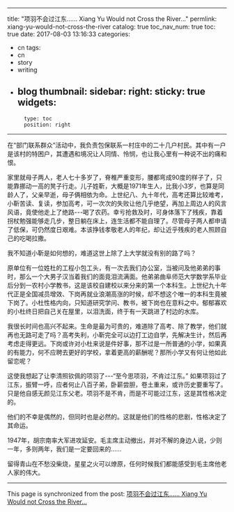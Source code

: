 
---
title: "项羽不会过江东…… Xiang Yu Would not Cross the River…"
permlink: xiang-yu-would-not-cross-the-river
catalog: true
toc_nav_num: true
toc: true
date: 2017-08-03 13:16:33
categories:
- cn
tags:
- cn
- story
- writing
- blog
thumbnail: 
sidebar:
    right:
        sticky: true
widgets:
    -
        type: toc
        position: right
---


在“部门联系群众”活动中，我负责包保联系一村庄中的二十几户村民。其中有一户是该村的特困户，其遭遇和境况让人同情、怜悯，也让我心里有一种说不出的痛和恨。

家里就母子两人，老人七十多岁了，脊椎严重变形，腰都弯成90度的样子了，只能靠挪动一高的凳子行走。儿子姓靳，大概是1971年生人，比我小3岁，也算是同龄人了，父亲早逝，母子俩相依为命。上世纪八、九十年代，高考还算比较难考，小靳苦读、复读，参加高考，可一次次的失败让他几乎绝望，再加上周边人的风言风语，竟使他走上了绝路---喝了农药。幸亏抢救及时，可身体落下了残疾，靠着拐杖勉强能够走几步，整日躺在床上，连生活都不能自理了。尽管母子两人都申请了低保，可仍然度日艰难。本该挣钱孝敬老人的年纪，却让近乎残疾的老人照顾自己的吃喝拉撒。

我不知道小靳是如何想的，难道这世上除了上大学就没有别的路了吗？

原单位有一位姓杜的工程小包工头，有一次去我们办公室，当被问及他弟弟的事时，那么一个大男子汉当着我们的面竟泪流满面。他弟弟曲阜师范大学数学系毕业后分到一农村小学教书，这是该校自建校以来分来的第一个本科生。上世纪九十年代正是全国减员增效、下岗再就业浪潮高涨的时候，却不想这个唯一的本科生竟被下岗了。小杜性格内向，只知道研究学问、教书，被下岗也在意料之中。郁郁寡欢的小杜终日把自己关在屋里，以泪洗面，终于有一天跳进了村边的水库。

我很长时间也高兴不起来。生命是最为可贵的，难道除了高考、除了教学，他们就再也无路可走了吗？高考失利，小靳完全可以边打工边自学，先解决生计，然后再考虑走得更远。下岗或许对小杜来说是件好事，那不过是一所普通的小学，如果真的有能力，何不应聘去更好的学校，拿着更高的薪酬呢？那所小学又有何让他如此留恋呢？

这使我想起了让李清照钦佩的项羽了---“至今思项羽，不肯过江东。” 如果项羽过了江东，振臂一呼，应者何止八百子弟，卧薪尝胆，卷土重来，或许历史要重写了。只是他自感无颜见江东父老。项羽不是不肯，而是不可能过江东，这是其性格决定的。

他们的不幸是偶然的，但同时也是必然的。这就是他们的性格的悲剧，性格决定了其命运。

1947年，胡宗南率大军进攻延安。毛主席主动撤出，并对不解的身边人说，少则一年，多则两年，我们是一定要回来的…… 

留得青山在不愁没柴烧，星星之火可以燎原，任何时候我们都能感受到毛主席他老人家的伟大。

- - -

This page is synchronized from the post: [项羽不会过江东…… Xiang Yu Would not Cross the River…](https://steemit.com/@bring/xiang-yu-would-not-cross-the-river)

